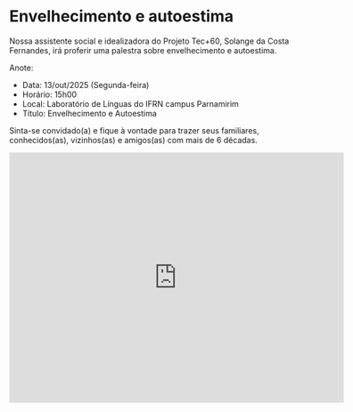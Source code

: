 # Envelhecimento e autoestima

Nossa assistente social e idealizadora do Projeto Tec+60, Solange da Costa Fernandes, irá proferir uma palestra sobre envelhecimento e autoestima.

Anote:

- Data: 13/out/2025 (Segunda-feira)
- Horário: 15h00
- Local: Laboratório de Línguas do IFRN campus Parnamirim
- Título: Envelhecimento e Autoestima

Sinta-se convidado(a) e fique à vontade para trazer seus familiares, conhecidos(as), vizinhos(as) e amigos(as) com mais de 6 décadas.

<iframe src="https://www.google.com/maps/embed?pb=!1m18!1m12!1m3!1d252.2236129651272!2d-35.266743242418514!3d-5.938881224866644!2m3!1f0!2f0!3f0!3m2!1i1024!2i768!4f13.1!3m3!1m2!1s0x7b2577c0c020119%3A0x860676460df8a5eb!2sIFRN%20Parnamirim%20-%20(Ens.%20T%C3%A9cnico%2C%20Grad.%20e%20Espec.)!5e1!3m2!1spt-BR!2sbr!4v1760048225005!5m2!1spt-BR!2sbr" width="600" height="450" style="border:0;" allowfullscreen="" loading="lazy" referrerpolicy="no-referrer-when-downgrade"></iframe>
